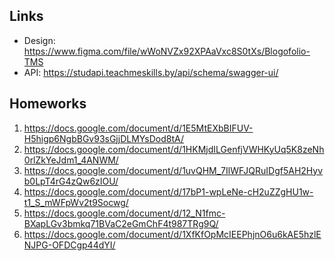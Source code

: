 ## Links

- Design: https://www.figma.com/file/wWoNVZx92XPAaVxc8S0tXs/Blogofolio-TMS
- API: https://studapi.teachmeskills.by/api/schema/swagger-ui/

## Homeworks

1. https://docs.google.com/document/d/1E5MtEXbBIFUV-H5higp6NgbBGv93sGjjDLMYsDod8tA/
2. https://docs.google.com/document/d/1HKMjdILGenfjVWHKyUq5K8zeNh0rlZkYeJdm1_4ANWM/
3. https://docs.google.com/document/d/1uvQHM_7IlWFJQRuIDgf5AH2Hyvb0LpT4rG4zQw6zIOU/
4. https://docs.google.com/document/d/17bP1-wpLeNe-cH2uZZgHU1w-t1_S_mWFpWv2t9Socwg/
5. https://docs.google.com/document/d/12_N1fmc-BXapLGv3bmkq71BVaC2eGmChF4t987TRg9Q/
6. https://docs.google.com/document/d/1XfKfOpMcIEEPhjnO6u6kAE5hzlENJPG-OFDCgp44dYI/

